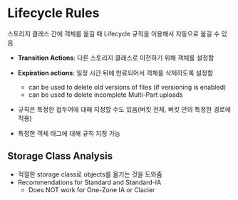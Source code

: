 # Lifecycle Rules
스토리지 클래스 간에 객체를 옮길 때 Lifecycle 규칙을 이용해서 자동으로 옮길 수 있음

- **Transition Actions**: 다른 스토리지 클래스로 이전하기 위해 객체를 설정함
- **Expiration actions**: 일정 시간 뒤에 만료되어서 객체를 삭제하도록 설정함
	- can be used to delete old versions of files (if versioning is enabled)
	- can be used to delete incomplete Multi-Part uploads

- 규칙은 특정한 접두어에 대해 지정할 수도 있음(버킷 전체, 버킷 안의 특정한 경로에 적용)
- 특정한 객체 태그에 대해 규칙 지정 가능

## Storage Class Analysis
- 적절한 storage class로 objects를 옮기는 것을 도와줌
- Recommendations for Standard and Standard-IA
	- Does NOT work for One-Zone IA or Clacier